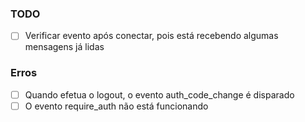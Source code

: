 ### TODO

- [ ] Verificar evento após conectar, pois está recebendo algumas mensagens já lidas

### Erros

- [ ] Quando efetua o logout, o evento auth_code_change é disparado
- [ ] O evento require_auth não está funcionando